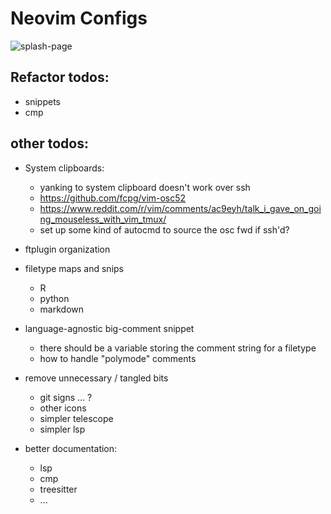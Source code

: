 # Neovim Configs

![splash-page](https://pbs.twimg.com/media/FmuQu9PWIAEi4Iz?format=png&name=4096x4096)


## Refactor todos:

- snippets
- cmp

## other todos:

- System clipboards:
    - yanking to system clipboard doesn't work over ssh
    - <https://github.com/fcpg/vim-osc52>
    - <https://www.reddit.com/r/vim/comments/ac9eyh/talk_i_gave_on_going_mouseless_with_vim_tmux/>
    - set up some kind of autocmd to source the osc fwd if ssh'd?

- ftplugin organization

- filetype maps and snips
    - R
    - python
    - markdown

- language-agnostic big-comment snippet
    - there should be a variable storing the comment string for a filetype
    - how to handle "polymode" comments

- remove unnecessary / tangled bits
    - git signs ... ?
    - other icons
    - simpler telescope
    - simpler lsp


- better documentation:
    - lsp
    - cmp
    - treesitter
    - ...

